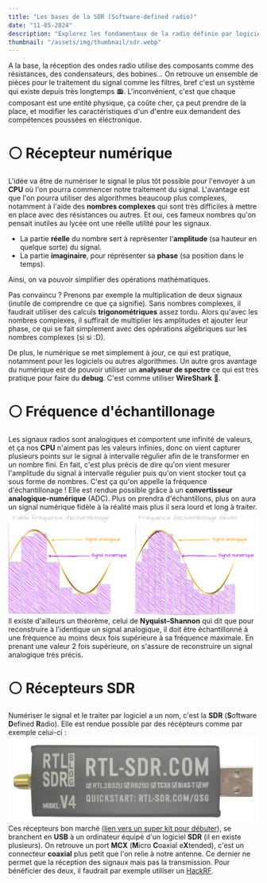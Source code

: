 ```yaml
---
title: "Les bases de la SDR (Software-defined radio)"
date: "11-05-2024"
description: "Explorez les fondamentaux de la radio définie par logiciel (SDR), son fonctionnement, et ses avantages pour la réception et le traitement des signaux radio."
thumbnail: "/assets/img/thumbnail/sdr.webp"
---
```

A la base, la réception des ondes radio utilise des composants comme des résistances, des condensateurs, des bobines... On retrouve un ensemble de pièces pour le traitement du signal comme les filtres, bref c'est un système qui existe depuis très longtemps 📻.
L'inconvénient, c'est que chaque composant est une entité physique, ça coûte cher, ça peut prendre de la place, et modifier les caractéristiques d'un d'entre eux demandent des compétences poussées en éléctronique.  
# ⚪️ Récepteur numérique 
L'idée va être de numériser le signal le plus tôt possible pour l'envoyer à un **CPU** où l'on pourra commencer notre traitement du signal. L'avantage est que l'on pourra utiliser des algorithmes beaucoup plus complexes, notamment à l'aide des **nombres complexes** qui sont très difficiles à mettre en place avec des résistances ou autres. 
Et oui, ces fameux nombres qu'on pensait inutiles au lycée ont une réelle utilité pour les signaux. 
- La partie **réelle** du nombre sert à représenter l'**amplitude** (sa hauteur en quelque sorte) du signal.
- La partie **imaginaire**, pour réprésenter sa **phase** (sa position dans le temps). 

Ainsi, on va pouvoir simplifier des opérations mathématiques. 

Pas convaincu ? Prenons par exemple la multiplication de deux signaux (inutile de comprendre ce que ça signifie). 
Sans nombres complexes, il faudrait utiliser des calculs **trigonométriques** assez tordu. 
Alors qu'avec les nombres complexes, il suffirait de multiplier les amplitudes et ajouter leur phase, ce qui se fait simplement avec des opérations algébriques sur les nombres complexes (si si :D). 

De plus, le numérique se met simplement à jour, ce qui est pratique, notamment pour les logiciels ou autres algorithmes. 
Un autre gros avantage du numérique est de pouvoir utiliser un **analyseur de spectre** ce qui est très pratique pour faire du **debug**. C'est comme utiliser **WireShark** 🦈. 
# ⚪️ Fréquence d'échantillonage
Les signaux radios sont analogiques et comportent une infinité de valeurs, et ça nos **CPU** n'aiment pas les valeurs infinies, donc on vient capturer plusieurs points sur le signal à intervalle régulier afin de le transformer en un nombre fini. En fait, c'est plus précis de dire qu'on vient mesurer l'amplitude du signal à intervalle régulier puis qu'on vient stocker tout ça sous forme de nombres. C'est ça qu'on appelle la fréquence d'échantillonage ! 
Elle est rendue possible grâce à un **convertisseur analogique-numérique** (ADC). 
Plus on prendra d'échantillons, plus on aura un signal numérique fidèle à la réalité mais plus il sera lourd et long à traiter.
![Schema fréquence d'échantillonage](../../../assets/img/pages/radio/sdr/whatis_sdr/sdr1.svg)
Il existe d'ailleurs un théorème, celui de **Nyquist–Shannon** qui dit que pour reconstruire à l'identique un signal analogique,  il doit être échantillonné à une fréquence au moins deux fois supérieure à sa fréquence maximale. En prenant une valeur 2 fois supérieure, on s'assure de reconstruire un signal analogique très précis. 
# ⚪️ Récepteurs SDR 
Numériser le signal et le traiter par logiciel a un nom, c'est la **SDR** (**S**oftware **D**efined **R**adio). Elle est rendue possible par des récépteurs comme par exemple celui-ci : 
![RTL SDR-V4](../../../assets/img/pages/radio/sdr/whatis_sdr/sdr2.png)
Ces récepteurs bon marché ([lien vers un super kit pour débuter](https://fr.aliexpress.com/item/1005005952566458.html?spm=a2g0o.productlist.main.5.73d9dbXPdbXPEG&algo_pvid=525e2d1d-0980-4b25-9e4f-38905fefd577&algo_exp_id=525e2d1d-0980-4b25-9e4f-38905fefd577-2&pdp_npi=4%40dis%21EUR%2148.30%2148.30%21%21%2151.30%2151.30%21%4021059dbe17169245427093658e3802%2112000035000699472%21sea%21FR%214844539949%21&curPageLogUid=JaGxsn71xaP6&utparam-url=scene%3Asearch%7Cquery_from%3A)), se branchent en **USB** à un ordinateur équipé d'un logiciel **SDR** (il en existe plusieurs). On retrouve un port **MCX** (**M**icro **C**oaxial e**X**tended), c'est un connecteur **coaxial** plus petit que l'on relie à notre antenne. Ce dernier ne permet que la réception des signaux mais pas la transmission. Pour bénéficier des deux, il faudrait par exemple utiliser un [HackRF](../HackRF/presentation-hackrf-portapack.html). 

